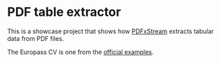 # PDF table extractor

This is a showcase project that shows how [PDFxStream](https://www.snowtide.com/) extracts tabular data from PDF files.

The Europass CV is one from the [official examples](http://europass.cedefop.europa.eu/sites/default/files/cv-example-1-en-gb.pdf).